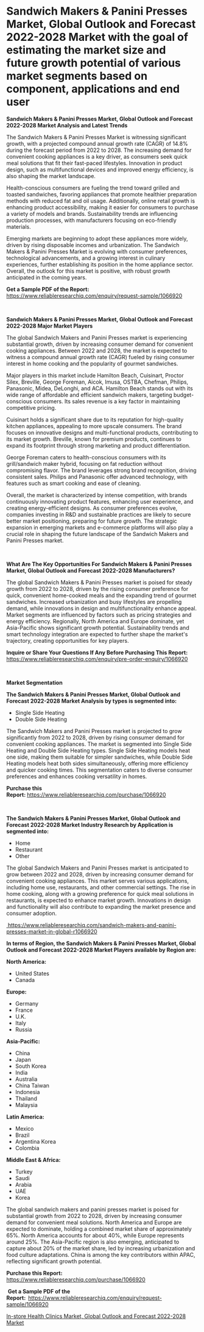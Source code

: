 <p><h1>Sandwich Makers & Panini Presses Market, Global Outlook and Forecast 2022-2028 Market with the goal of estimating the market size and future growth potential of various market segments based on component, applications and end user</h1></p><p><strong>Sandwich Makers & Panini Presses Market, Global Outlook and Forecast 2022-2028 Market Analysis and Latest Trends</strong></p>
<p><p>The Sandwich Makers & Panini Presses Market is witnessing significant growth, with a projected compound annual growth rate (CAGR) of 14.8% during the forecast period from 2022 to 2028. The increasing demand for convenient cooking appliances is a key driver, as consumers seek quick meal solutions that fit their fast-paced lifestyles. Innovation in product design, such as multifunctional devices and improved energy efficiency, is also shaping the market landscape.</p><p>Health-conscious consumers are fueling the trend toward grilled and toasted sandwiches, favoring appliances that promote healthier preparation methods with reduced fat and oil usage. Additionally, online retail growth is enhancing product accessibility, making it easier for consumers to purchase a variety of models and brands. Sustainability trends are influencing production processes, with manufacturers focusing on eco-friendly materials.</p><p>Emerging markets are beginning to adopt these appliances more widely, driven by rising disposable incomes and urbanization. The Sandwich Makers & Panini Presses Market is evolving with consumer preferences, technological advancements, and a growing interest in culinary experiences, further establishing its position in the home appliance sector. Overall, the outlook for this market is positive, with robust growth anticipated in the coming years.</p></p>
<p><strong>Get a Sample PDF of the Report:&nbsp;</strong> <a href="https://www.reliableresearchiq.com/enquiry/request-sample/1066920?utm_campaign=3074&utm_medium=2&utm_source=Github&utm_content=ia&utm_term=21032025&utm_id=sandwich-makers-panini-presses-market-global-outlook-and-forecast-2022-2028">https://www.reliableresearchiq.com/enquiry/request-sample/1066920</a></p>
<p>&nbsp;</p>
<p><strong>Sandwich Makers & Panini Presses Market, Global Outlook and Forecast 2022-2028 Major Market Players</strong></p>
<p><p>The global Sandwich Makers and Panini Presses market is experiencing substantial growth, driven by increasing consumer demand for convenient cooking appliances. Between 2022 and 2028, the market is expected to witness a compound annual growth rate (CAGR) fueled by rising consumer interest in home cooking and the popularity of gourmet sandwiches.</p><p>Major players in this market include Hamilton Beach, Cuisinart, Proctor Silex, Breville, George Foreman, Aicok, Imusa, OSTBA, Chefman, Philips, Panasonic, Midea, DeLonghi, and ACA. Hamilton Beach stands out with its wide range of affordable and efficient sandwich makers, targeting budget-conscious consumers. Its sales revenue is a key factor in maintaining competitive pricing.</p><p>Cuisinart holds a significant share due to its reputation for high-quality kitchen appliances, appealing to more upscale consumers. The brand focuses on innovative designs and multi-functional products, contributing to its market growth. Breville, known for premium products, continues to expand its footprint through strong marketing and product differentiation.</p><p>George Foreman caters to health-conscious consumers with its grill/sandwich maker hybrid, focusing on fat reduction without compromising flavor. The brand leverages strong brand recognition, driving consistent sales. Philips and Panasonic offer advanced technology, with features such as smart cooking and ease of cleaning.</p><p>Overall, the market is characterized by intense competition, with brands continuously innovating product features, enhancing user experience, and creating energy-efficient designs. As consumer preferences evolve, companies investing in R&D and sustainable practices are likely to secure better market positioning, preparing for future growth. The strategic expansion in emerging markets and e-commerce platforms will also play a crucial role in shaping the future landscape of the Sandwich Makers and Panini Presses market.</p></p>
<p>&nbsp;</p>
<p><strong>What Are The Key Opportunities For Sandwich Makers & Panini Presses Market, Global Outlook and Forecast 2022-2028 Manufacturers?</strong></p>
<p><p>The global Sandwich Makers & Panini Presses market is poised for steady growth from 2022 to 2028, driven by the rising consumer preference for quick, convenient home-cooked meals and the expanding trend of gourmet sandwiches. Increased urbanization and busy lifestyles are propelling demand, while innovations in design and multifunctionality enhance appeal. Market segments are influenced by factors such as pricing strategies and energy efficiency. Regionally, North America and Europe dominate, yet Asia-Pacific shows significant growth potential. Sustainability trends and smart technology integration are expected to further shape the market's trajectory, creating opportunities for key players.</p></p>
<p><strong>Inquire or Share Your Questions If Any Before Purchasing This Report:</strong> <a href="https://www.reliableresearchiq.com/enquiry/pre-order-enquiry/1066920?utm_campaign=3074&utm_medium=2&utm_source=Github&utm_content=ia&utm_term=21032025&utm_id=sandwich-makers-panini-presses-market-global-outlook-and-forecast-2022-2028">https://www.reliableresearchiq.com/enquiry/pre-order-enquiry/1066920</a></p>
<p>&nbsp;</p>
<p><strong>Market Segmentation</strong></p>
<p><strong>The Sandwich Makers & Panini Presses Market, Global Outlook and Forecast 2022-2028 Market Analysis by types is segmented into:</strong></p>
<p><ul><li>Single Side Heating</li><li>Double Side Heating</li></ul></p>
<p><p>The Sandwich Makers and Panini Presses market is projected to grow significantly from 2022 to 2028, driven by rising consumer demand for convenient cooking appliances. The market is segmented into Single Side Heating and Double Side Heating types. Single Side Heating models heat one side, making them suitable for simpler sandwiches, while Double Side Heating models heat both sides simultaneously, offering more efficiency and quicker cooking times. This segmentation caters to diverse consumer preferences and enhances cooking versatility in homes.</p></p>
<p><strong>Purchase this Report:&nbsp;</strong><a href="https://www.reliableresearchiq.com/purchase/1066920?utm_campaign=3074&utm_medium=2&utm_source=Github&utm_content=ia&utm_term=21032025&utm_id=sandwich-makers-panini-presses-market-global-outlook-and-forecast-2022-2028">https://www.reliableresearchiq.com/purchase/1066920</a></p>
<p>&nbsp;</p>
<p><strong>The Sandwich Makers & Panini Presses Market, Global Outlook and Forecast 2022-2028 Market Industry Research by Application is segmented into:</strong></p>
<p><ul><li>Home</li><li>Restaurant</li><li>Other</li></ul></p>
<p><p>The global Sandwich Makers and Panini Presses market is anticipated to grow between 2022 and 2028, driven by increasing consumer demand for convenient cooking appliances. This market serves various applications, including home use, restaurants, and other commercial settings. The rise in home cooking, along with a growing preference for quick meal solutions in restaurants, is expected to enhance market growth. Innovations in design and functionality will also contribute to expanding the market presence and consumer adoption.</p></p>
<p><a href="https://www.reliableresearchiq.com/sandwich-makers-and-panini-presses-market-in-global-r1066920?utm_campaign=3074&utm_medium=2&utm_source=Github&utm_content=ia&utm_term=21032025&utm_id=sandwich-makers-panini-presses-market-global-outlook-and-forecast-2022-2028">&nbsp;https://www.reliableresearchiq.com/sandwich-makers-and-panini-presses-market-in-global-r1066920</a></p>
<p><strong>In terms of Region, the Sandwich Makers & Panini Presses Market, Global Outlook and Forecast 2022-2028 Market Players available by Region are:</strong></p>
<p>
    <p> <strong> North America: </strong>
        <ul>
            <li>United States</li>
            <li>Canada</li>
        </ul>
        </p> 
    <p> <strong> Europe: </strong>
        <ul>
            <li>Germany</li>
            <li>France</li>
            <li>U.K.</li>
            <li>Italy</li>
            <li>Russia</li>
        </ul>
        </p> 
    <p> <strong> Asia-Pacific: </strong>
        <ul>
            <li>China</li>
            <li>Japan</li>
            <li>South Korea</li>
            <li>India</li>
            <li>Australia</li>
            <li>China Taiwan</li>
            <li>Indonesia</li>
            <li>Thailand</li>
            <li>Malaysia</li>
        </ul>
        </p> 
    <p> <strong> Latin America: </strong>
        <ul>
            <li>Mexico</li>
            <li>Brazil</li>
            <li>Argentina Korea</li>
            <li>Colombia</li>
        </ul>
        </p> 
    <p> <strong> Middle East & Africa: </strong>
        <ul>
            <li>Turkey</li>
            <li>Saudi</li>
            <li>Arabia</li>
            <li>UAE</li>
            <li>Korea</li>
        </ul>
    </p>
    </p>
<p><p>The global sandwich makers and panini presses market is poised for substantial growth from 2022 to 2028, driven by increasing consumer demand for convenient meal solutions. North America and Europe are expected to dominate, holding a combined market share of approximately 65%. North America accounts for about 40%, while Europe represents around 25%. The Asia-Pacific region is also emerging, anticipated to capture about 20% of the market share, led by increasing urbanization and food culture adaptations. China is among the key contributors within APAC, reflecting significant growth potential.</p></p>
<p><strong>Purchase this Report: </strong><a href="https://www.reliableresearchiq.com/purchase/1066920?utm_campaign=3074&utm_medium=2&utm_source=Github&utm_content=ia&utm_term=21032025&utm_id=sandwich-makers-panini-presses-market-global-outlook-and-forecast-2022-2028">https://www.reliableresearchiq.com/purchase/1066920</a></p>
<p>&nbsp;<strong>Get a Sample PDF of the Report:&nbsp;&nbsp;</strong><a href="https://www.reliableresearchiq.com/enquiry/request-sample/1066920?utm_campaign=3074&utm_medium=2&utm_source=Github&utm_content=ia&utm_term=21032025&utm_id=sandwich-makers-panini-presses-market-global-outlook-and-forecast-2022-2028">https://www.reliableresearchiq.com/enquiry/request-sample/1066920</a></p>
<p><strong></strong></p>
<p><p><a href="https://github.com/swaftaenglem/Market-Research-Report-List-1/blob/main/in-store-health-clinics-market-global-outlook-and-forecast-2022-2028-market.md?utm_campaign=3074&utm_medium=2&utm_source=Github&utm_content=ia&utm_term=21032025&utm_id=sandwich-makers-panini-presses-market-global-outlook-and-forecast-2022-2028">In-store Health Clinics Market, Global Outlook and Forecast 2022-2028 Market</a></p></p>
